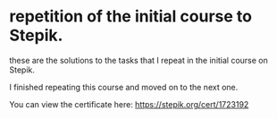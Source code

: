# repetition of the initial course to Stepik.
these are the solutions to the tasks that I repeat in the initial course on Stepik.

I finished repeating this course and moved on to the next one.

You can view the certificate here: https://stepik.org/cert/1723192